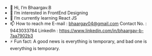 - 👋 Hi, I’m Bhaargav.B
- 👀 I’m interested in FrontEnd Designing
- 🌱 I’m currently learning React JS
- 📫 How to reach me
E-mail : bhaargav04@gmail.com
Contact No. : 9443033784
LinkedIn : https://www.linkedin.com/in/bhaargav-b-7aa7902b3
- ⚡ Fun fact: A good news is everything is temporary, and bad one is everything is temporary.
